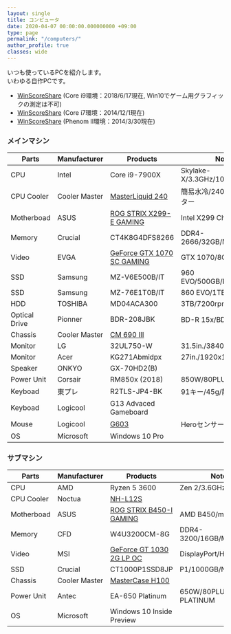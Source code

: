 ```yaml
---
layout: single
title: コンピュータ
date: 2020-04-07 00:00:00.000000000 +09:00
type: page
permalink: "/computers/"
author_profile: true
classes: wide
---
```

いつも使っているPCを紹介します。<br />いわゆる自作PCです。

- [WinScoreShare](http://soundengine.jp/software/winscoreshare/share.php?id=14078&amp;lang=ja) (Core i9環境：2018/6/17現在, Win10でゲーム用グラフィックの測定は不可)
- [WinScoreShare](http://soundengine.jp/software/winscoreshare/share.php?id=6492&amp;lang=ja) (Core i7環境：2014/12/1現在)
- [WinScoreShare](http://soundengine.jp/software/winscoreshare/share.php?id=4398&amp;lang=ja) (Phenom II環境：2014/3/30現在)

### メインマシン

Parts | Manufacturer | Products | Note
---|---|---|---
CPU | Intel | Core i9-7900X | Skylake-X/3.3GHz/10C/20T
CPU Cooler | Cooler Master | [MasterLiquid 240](https://apac.coolermaster.com/jp/cooling/cpu-liquid-cooler/masterliquid-240/) | 簡易水冷/240mmラジエーター
Motherboad | ASUS | [ROG STRIX X299-E GAMING](https://www.asus.com/jp/Motherboards/ROG-STRIX-X299-E-GAMING/) | Intel X299 Chipset
Memory | Crucial | CT4K8G4DFS8266 | DDR4-2666/32GB/Micron
Video | EVGA | [GeForce GTX 1070 SC GAMING](http://www.evga.com/Products/Product.aspx?pn=08G-P4-6173-KR) | GTX 1070/8GB/ACX 3.0
SSD | Samsung | MZ-V6E500B/IT | 960 EVO/500GB/NVMe/M.2
SSD | Samsung |  MZ-76E1T0B/IT  | 860 EVO/1TB/SATA
HDD | TOSHIBA | MD04ACA300 | 3TB/7200rpm/SATA600
Optical Drive | Pionner | BDR-208JBK | BD-R 15x/BDXL対応
Chassis | Cooler Master | [CM 690 III](http://apac.coolermaster.com/jp/product/Detail/case/mid-tower-cm690-series/cm693.html) | &nbsp;
Monitor | LG | 32UL750-W | 31.5in./3840×2160/60hz
Monitor | Acer | KG271Abmidpx | 27in./1920x1080/144hz
Speaker | ONKYO | GX-70HD2(B) | &nbsp;
Power Unit | Corsair | RM850x (2018) | 850W/80PLUS GOLD
Keyboad | 東プレ | R2TLS-JP4-BK | 91キー/45g/静音
Keyboad | Logicool | G13 Advaced Gameboard | &nbsp;
Mouse | Logicool | [G603](https://gaming.logicool.co.jp/ja-jp/products/gaming-mice/g603-lightspeed-wireless-gaming-mouse.html) | Heroセンサー
OS | Microsoft | Windows 10 Pro | &nbsp;

### サブマシン

Parts | Manufacturer | Products | Note
---|---|---|---
CPU | AMD | Ryzen 5 3600 | Zen 2/3.6GHz/6C/12T
CPU Cooler | Noctua | [NH-L12S](https://noctua.at/en/products/cpu-cooler-retail/nh-l12s) | &nbsp;
Motherboad | ASUS | [ROG STRIX B450-I GAMING](https://www.asus.com/jp/Motherboards/ROG-STRIX-B450-I-GAMING/) | AMD B450/mini-ITX
Memory | CFD | W4U3200CM-8G | DDR4-3200/16GB/Micron
Video | MSI | [GeForce GT 1030 2G LP OC](https://jp.msi.com/Graphics-card/GeForce-GT-1030-2G-LP-OC/) | DisplayPort/HDMI
SSD | Crucial | CT1000P1SSD8JP  | P1/1000GB/NVMe/QLC
Chassis | Cooler Master | [MasterCase H100](https://apac.coolermaster.com/jp/case/mini-itx/mastercase-h100/) | &nbsp;
Power Unit | Antec | EA-650 Platinum | 650W/80PLUS PLATINUM
OS | Microsoft | Windows 10 Inside Preview | &nbsp;
